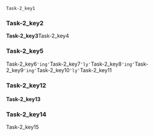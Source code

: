 ```ngMeta
Task-2_key1
```
### Task-2_key2
**Task-2_key3**Task-2_key4

### Task-2_key5
Task-2_key6`'ing'`Task-2_key7`'ly'`Task-2_key8`'ing'`Task-2_key9`'ing'`Task-2_key10`'ly'`Task-2_key11

### Task-2_key12
#### Task-2_key13
### Task-2_key14
Task-2_key15